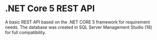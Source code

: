 # .NET Core 5 REST API

A basic REST API based on the .NET CORE 5 framework for requirement needs. The database was created in SQL Server Management Studio (18) for full compatibility.
